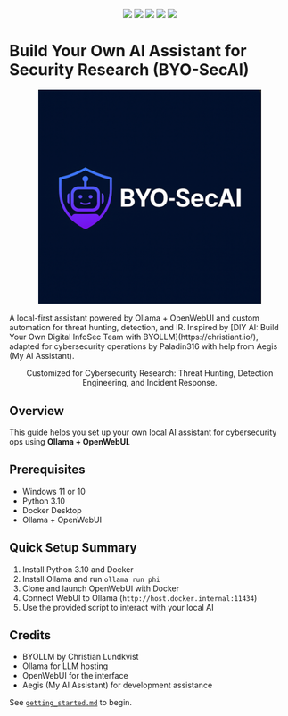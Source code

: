 <p align="center">
  <img src="https://img.shields.io/badge/LLM-Ollama-blue" />
  <img src="https://img.shields.io/badge/UI-OpenWebUI-green" />
  <img src="https://img.shields.io/badge/AI%20Assistant-Powered%20by%20Aegis-%23f08" />
  <img src="https://img.shields.io/badge/License-MIT-brightgreen" />
  <img src="https://img.shields.io/badge/Platform-Windows%2011-yellow" />
</p>

# Build Your Own AI Assistant for Security Research (BYO-SecAI)
<p align="center">
  <img src="assets/AI-powered_cybersecurity_assistant2.png" alt="BYO-SecAI Logo" width="400"/>
</p>
A local-first assistant powered by Ollama + OpenWebUI and custom automation for threat hunting, detection, and IR.
Inspired by [DIY AI: Build Your Own Digital InfoSec Team with BYOLLM](https://christiant.io/), adapted for cybersecurity operations by Paladin316 with help from Aegis (My AI Assistant). 

<p align="center">
Customized for Cybersecurity Research: Threat Hunting, Detection Engineering, and Incident Response. 
</p>

## Overview
This guide helps you set up your own local AI assistant for cybersecurity ops using **Ollama + OpenWebUI**.

## Prerequisites
- Windows 11 or 10
- Python 3.10
- Docker Desktop
- Ollama + OpenWebUI

## Quick Setup Summary
1. Install Python 3.10 and Docker
2. Install Ollama and run `ollama run phi`
3. Clone and launch OpenWebUI with Docker
4. Connect WebUI to Ollama (`http://host.docker.internal:11434`)
5. Use the provided script to interact with your local AI

## Credits
- BYOLLM by Christian Lundkvist
- Ollama for LLM hosting
- OpenWebUI for the interface
- Aegis (My AI Assistant) for development assistance

See [`getting_started.md`](getting_started.md) to begin.
